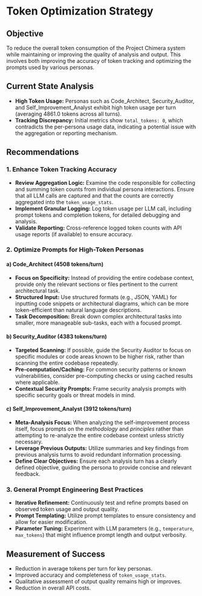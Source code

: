 # Token Optimization Strategy

## Objective

To reduce the overall token consumption of the Project Chimera system while maintaining or improving the quality of analysis and output. This involves both improving the accuracy of token tracking and optimizing the prompts used by various personas.

## Current State Analysis

- **High Token Usage:** Personas such as Code_Architect, Security_Auditor, and Self_Improvement_Analyst exhibit high token usage per turn (averaging 4861.0 tokens across all turns).
- **Tracking Discrepancy:** Initial metrics show `total_tokens: 0`, which contradicts the per-persona usage data, indicating a potential issue with the aggregation or reporting mechanism.

## Recommendations

### 1. Enhance Token Tracking Accuracy

- **Review Aggregation Logic:** Examine the code responsible for collecting and summing token counts from individual persona interactions. Ensure that all LLM calls are captured and that the counts are correctly aggregated into the `token_usage_stats`.
- **Implement Granular Logging:** Log token usage per LLM call, including prompt tokens and completion tokens, for detailed debugging and analysis.
- **Validate Reporting:** Cross-reference logged token counts with API usage reports (if available) to ensure accuracy.

### 2. Optimize Prompts for High-Token Personas

#### a) Code_Architect (4508 tokens/turn)

- **Focus on Specificity:** Instead of providing the entire codebase context, provide only the relevant sections or files pertinent to the current architectural task.
- **Structured Input:** Use structured formats (e.g., JSON, YAML) for inputting code snippets or architectural diagrams, which can be more token-efficient than natural language descriptions.
- **Task Decomposition:** Break down complex architectural tasks into smaller, more manageable sub-tasks, each with a focused prompt.

#### b) Security_Auditor (4383 tokens/turn)

- **Targeted Scanning:** If possible, guide the Security Auditor to focus on specific modules or code areas known to be higher risk, rather than scanning the entire codebase repeatedly.
- **Pre-computation/Caching:** For common security patterns or known vulnerabilities, consider pre-computing checks or using cached results where applicable.
- **Contextual Security Prompts:** Frame security analysis prompts with specific security goals or threat models in mind.

#### c) Self_Improvement_Analyst (3912 tokens/turn)

- **Meta-Analysis Focus:** When analyzing the self-improvement process itself, focus prompts on the *methodology* and *principles* rather than attempting to re-analyze the entire codebase context unless strictly necessary.
- **Leverage Previous Outputs:** Utilize summaries and key findings from previous analysis turns to avoid redundant information processing.
- **Define Clear Objectives:** Ensure each analysis turn has a clearly defined objective, guiding the persona to provide concise and relevant feedback.

### 3. General Prompt Engineering Best Practices

- **Iterative Refinement:** Continuously test and refine prompts based on observed token usage and output quality.
- **Prompt Templating:** Utilize prompt templates to ensure consistency and allow for easier modification.
- **Parameter Tuning:** Experiment with LLM parameters (e.g., `temperature`, `max_tokens`) that might influence prompt length and output verbosity.

## Measurement of Success

- Reduction in average tokens per turn for key personas.
- Improved accuracy and completeness of `token_usage_stats`.
- Qualitative assessment of output quality remains high or improves.
- Reduction in overall API costs.
